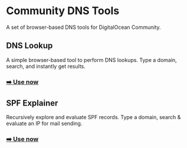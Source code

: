 # Community DNS Tools

A set of browser-based DNS tools for DigitalOcean Community.

## DNS Lookup

A simple browser-based tool to perform DNS lookups. Type a domain, search, and instantly get results.

### [:arrow_right: Use now](./dns-tool)

## SPF Explainer

Recursively explore and evaluate SPF records. Type a domain, search & evaluate an IP for mail sending.

### [:arrow_right: Use now](./spf-explainer)
